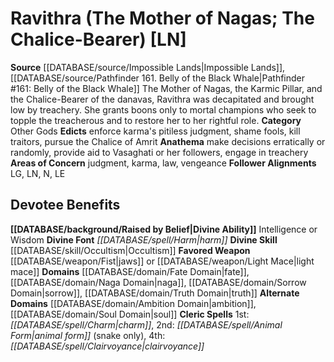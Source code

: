 ﻿---
ability:
- Intelligence
- Wisdom
ability_boost:
- Intelligence
- Wisdom
alignment: LN
deity:
- '[[DATABASE/deity/Ravithra|Ravithra]]'
deity_category: Other Gods
divine_font: Harm
domain:
- '[[DATABASE/domain/Ambition Domain|Ambition]]'
- '[[DATABASE/domain/Fate Domain|Fate]]'
- '[[DATABASE/domain/Naga Domain|Naga]]'
- '[[DATABASE/domain/Sorrow Domain|Sorrow]]'
- '[[DATABASE/domain/Soul Domain|Soul]]'
- '[[DATABASE/domain/Truth Domain|Truth]]'
favored_weapon: '[[DATABASE/weapon/Fist|jaws]] or [[DATABASE/weapon/Light Mace|LightMace]]'
follower_alignment:
- LG
- LN
- N
- LE
id: '218'
name: Ravithra
rarity: Common
rus_type_level: null
skill:
- '[[DATABASE/skill/Occultism|Occultism]]'
source: '[[DATABASE/source/Impossible Lands|Impossible Lands]]'
trait: null
type: Deity

---
# Ravithra (The Mother of Nagas; The Chalice-Bearer) [LN]

**Source** [[DATABASE/source/Impossible Lands|Impossible Lands]], [[DATABASE/source/Pathfinder 161. Belly of the Black Whale|Pathfinder #161: Belly of the Black Whale]]
The Mother of Nagas, the Karmic Pillar, and the Chalice-Bearer of the danavas, Ravithra was decapitated and brought low by treachery. She grants boons only to mortal champions who seek to topple the treacherous and to restore her to her rightful role.
**Category** Other Gods
**Edicts** enforce karma's pitiless judgment, shame fools, kill traitors, pursue the Chalice of Amrit
**Anathema** make decisions erratically or randomly, provide aid to Vasaghati or her followers, engage in treachery
**Areas of Concern** judgment, karma, law, vengeance
**Follower Alignments** LG, LN, N, LE

## Devotee Benefits

**[[DATABASE/background/Raised by Belief|Divine Ability]]** Intelligence or Wisdom
**Divine Font** _[[DATABASE/spell/Harm|harm]]_
**Divine Skill** [[DATABASE/skill/Occultism|Occultism]]
**Favored Weapon** [[DATABASE/weapon/Fist|jaws]] or [[DATABASE/weapon/Light Mace|light mace]]
**Domains** [[DATABASE/domain/Fate Domain|fate]], [[DATABASE/domain/Naga Domain|naga]], [[DATABASE/domain/Sorrow Domain|sorrow]], [[DATABASE/domain/Truth Domain|truth]]
**Alternate Domains** [[DATABASE/domain/Ambition Domain|ambition]], [[DATABASE/domain/Soul Domain|soul]]
**Cleric Spells** 1st: _[[DATABASE/spell/Charm|charm]]_, 2nd: _[[DATABASE/spell/Animal Form|animal form]]_ (snake only), 4th: _[[DATABASE/spell/Clairvoyance|clairvoyance]]_